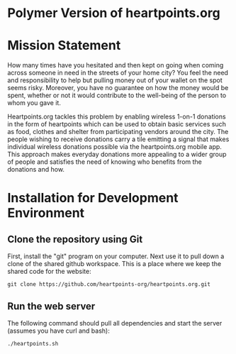 Polymer Version of heartpoints.org
==================================

# Mission Statement

How many times have you hesitated and then kept on going when coming across someone in need in the streets of
your home city? You feel the need and responsibility to help but pulling money out of your wallet on the spot seems
risky. Moreover, you have no guarantee on how the money would be spent, whether or not it would contribute to the
well-being of the person to whom you gave it.

Heartpoints.org tackles this problem by enabling wireless 1-on-1 donations in the form of heartpoints which can be
used to obtain basic services such as food, clothes and shelter from participating vendors around the city. The people
wishing to receive donations carry a tile emitting a signal that makes individual wireless donations possible via the
heartpoints.org mobile app. This approach makes everyday donations more appealing to a wider group of people and
satisfies the need of knowing who benefits from the donations and how.

# Installation for Development Environment

## Clone the repository using Git

First, install the "git" program on your computer. Next use it to
pull down a clone of the shared github workspace. This is a place where 
we keep the shared code for the website:

    git clone https://github.com/heartpoints-org/heartpoints.org.git
    
## Run the web server

The following command should pull all dependencies and start the server
(assumes you have curl and bash):

    ./heartpoints.sh